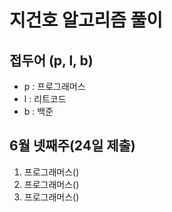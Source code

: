 # 지건호 알고리즘 풀이
## 접두어 (p, l, b) 
* p : 프로그래머스
* l : 리트코드
* b : 백준
## 6월 넷째주(24일 제출)
1. 프로그래머스()
2. 프로그래머스()
3. 프로그래머스()